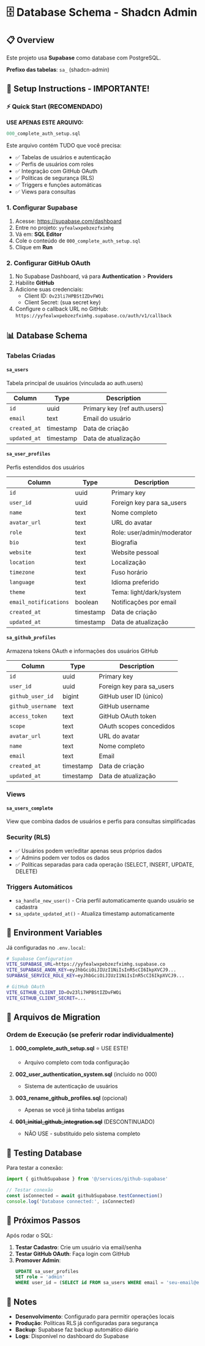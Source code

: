 # 🗄️ Database Schema - Shadcn Admin

## 📋 Overview
Este projeto usa **Supabase** como database com PostgreSQL.

**Prefixo das tabelas**: `sa_` (shadcn-admin)

## 🚀 Setup Instructions - IMPORTANTE!

### ⚡ Quick Start (RECOMENDADO)

**USE APENAS ESTE ARQUIVO:**
```sql
000_complete_auth_setup.sql
```

Este arquivo contém TUDO que você precisa:
- ✅ Tabelas de usuários e autenticação
- ✅ Perfis de usuários com roles
- ✅ Integração com GitHub OAuth
- ✅ Políticas de segurança (RLS)
- ✅ Triggers e funções automáticas
- ✅ Views para consultas

### 1. Configurar Supabase
1. Acesse: https://supabase.com/dashboard
2. Entre no projeto: `yyfealwxpebzezfximhg`
3. Vá em: **SQL Editor**
4. Cole o conteúdo de `000_complete_auth_setup.sql`
5. Clique em **Run**

### 2. Configurar GitHub OAuth
1. No Supabase Dashboard, vá para **Authentication** > **Providers**
2. Habilite **GitHub**
3. Adicione suas credenciais:
   - Client ID: `Ov23li7HPBStIZDvFWOi`
   - Client Secret: (sua secret key)
4. Configure o callback URL no GitHub: `https://yyfealwxpebzezfximhg.supabase.co/auth/v1/callback`

## 📊 Database Schema

### Tabelas Criadas

#### `sa_users`
Tabela principal de usuários (vinculada ao auth.users)

| Column | Type | Description |
|--------|------|-------------|
| `id` | uuid | Primary key (ref auth.users) |
| `email` | text | Email do usuário |
| `created_at` | timestamp | Data de criação |
| `updated_at` | timestamp | Data de atualização |

#### `sa_user_profiles`
Perfis estendidos dos usuários

| Column | Type | Description |
|--------|------|-------------|
| `id` | uuid | Primary key |
| `user_id` | uuid | Foreign key para sa_users |
| `name` | text | Nome completo |
| `avatar_url` | text | URL do avatar |
| `role` | text | Role: user/admin/moderator |
| `bio` | text | Biografia |
| `website` | text | Website pessoal |
| `location` | text | Localização |
| `timezone` | text | Fuso horário |
| `language` | text | Idioma preferido |
| `theme` | text | Tema: light/dark/system |
| `email_notifications` | boolean | Notificações por email |
| `created_at` | timestamp | Data de criação |
| `updated_at` | timestamp | Data de atualização |

#### `sa_github_profiles`
Armazena tokens OAuth e informações dos usuários GitHub

| Column | Type | Description |
|--------|------|-------------|
| `id` | uuid | Primary key |
| `user_id` | uuid | Foreign key para sa_users |
| `github_user_id` | bigint | GitHub user ID (único) |
| `github_username` | text | GitHub username |
| `access_token` | text | GitHub OAuth token |
| `scope` | text | OAuth scopes concedidos |
| `avatar_url` | text | URL do avatar |
| `name` | text | Nome completo |
| `email` | text | Email |
| `created_at` | timestamp | Data de criação |
| `updated_at` | timestamp | Data de atualização |

### Views

#### `sa_users_complete`
View que combina dados de usuários e perfis para consultas simplificadas

### Security (RLS)
- ✅ Usuários podem ver/editar apenas seus próprios dados
- ✅ Admins podem ver todos os dados
- ✅ Políticas separadas para cada operação (SELECT, INSERT, UPDATE, DELETE)

### Triggers Automáticos
- `sa_handle_new_user()` - Cria perfil automaticamente quando usuário se cadastra
- `sa_update_updated_at()` - Atualiza timestamp automaticamente

## 🔧 Environment Variables

Já configuradas no `.env.local`:

```bash
# Supabase Configuration
VITE_SUPABASE_URL=https://yyfealwxpebzezfximhg.supabase.co
VITE_SUPABASE_ANON_KEY=eyJhbGciOiJIUzI1NiIsInR5cCI6IkpXVCJ9...
SUPABASE_SERVICE_ROLE_KEY=eyJhbGciOiJIUzI1NiIsInR5cCI6IkpXVCJ9...

# GitHub OAuth
VITE_GITHUB_CLIENT_ID=Ov23li7HPBStIZDvFWOi
VITE_GITHUB_CLIENT_SECRET=...
```

## 📁 Arquivos de Migration

### Ordem de Execução (se preferir rodar individualmente)

1. **000_complete_auth_setup.sql** ⭐ USE ESTE!
   - Arquivo completo com toda configuração

2. **002_user_authentication_system.sql** (incluído no 000)
   - Sistema de autenticação de usuários

3. **003_rename_github_profiles.sql** (opcional)
   - Apenas se você já tinha tabelas antigas

4. ~~**001_initial_github_integration.sql**~~ (DESCONTINUADO)
   - NÃO USE - substituído pelo sistema completo

## 🧪 Testing Database

Para testar a conexão:
```typescript
import { githubSupabase } from '@/services/github-supabase'

// Testar conexão
const isConnected = await githubSupabase.testConnection()
console.log('Database connected:', isConnected)
```

## 🎯 Próximos Passos

Após rodar o SQL:

1. **Testar Cadastro**: Crie um usuário via email/senha
2. **Testar GitHub OAuth**: Faça login com GitHub
3. **Promover Admin**: 
   ```sql
   UPDATE sa_user_profiles 
   SET role = 'admin' 
   WHERE user_id = (SELECT id FROM sa_users WHERE email = 'seu-email@example.com');
   ```

## 📝 Notes

- **Desenvolvimento**: Configurado para permitir operações locais
- **Produção**: Políticas RLS já configuradas para segurança
- **Backup**: Supabase faz backup automático diário
- **Logs**: Disponível no dashboard do Supabase
